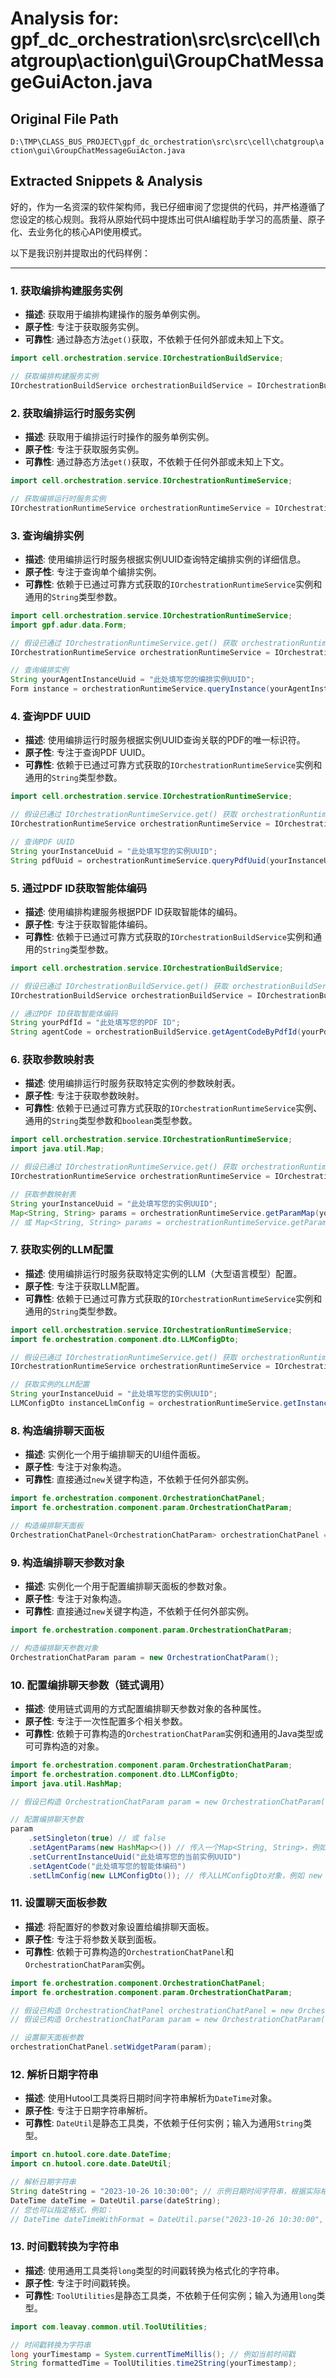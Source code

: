 # Analysis for: gpf_dc_orchestration\src\src\cell\chatgroup\action\gui\GroupChatMessageGuiActon.java

## Original File Path
`D:\TMP\CLASS_BUS_PROJECT\gpf_dc_orchestration\src\src\cell\chatgroup\action\gui\GroupChatMessageGuiActon.java`

## Extracted Snippets & Analysis
好的，作为一名资深的软件架构师，我已仔细审阅了您提供的代码，并严格遵循了您设定的核心规则。我将从原始代码中提炼出可供AI编程助手学习的高质量、原子化、去业务化的核心API使用模式。

以下是我识别并提取出的代码样例：

---

### 1. 获取编排构建服务实例
*   **描述**: 获取用于编排构建操作的服务单例实例。
*   **原子性**: 专注于获取服务实例。
*   **可靠性**: 通过静态方法`get()`获取，不依赖于任何外部或未知上下文。

```java
import cell.orchestration.service.IOrchestrationBuildService;

// 获取编排构建服务实例
IOrchestrationBuildService orchestrationBuildService = IOrchestrationBuildService.get();
```

### 2. 获取编排运行时服务实例
*   **描述**: 获取用于编排运行时操作的服务单例实例。
*   **原子性**: 专注于获取服务实例。
*   **可靠性**: 通过静态方法`get()`获取，不依赖于任何外部或未知上下文。

```java
import cell.orchestration.service.IOrchestrationRuntimeService;

// 获取编排运行时服务实例
IOrchestrationRuntimeService orchestrationRuntimeService = IOrchestrationRuntimeService.get();
```

### 3. 查询编排实例
*   **描述**: 使用编排运行时服务根据实例UUID查询特定编排实例的详细信息。
*   **原子性**: 专注于查询单个编排实例。
*   **可靠性**: 依赖于已通过可靠方式获取的`IOrchestrationRuntimeService`实例和通用的`String`类型参数。

```java
import cell.orchestration.service.IOrchestrationRuntimeService;
import gpf.adur.data.Form;

// 假设已通过 IOrchestrationRuntimeService.get() 获取 orchestrationRuntimeService 实例
IOrchestrationRuntimeService orchestrationRuntimeService = IOrchestrationRuntimeService.get();

// 查询编排实例
String yourAgentInstanceUuid = "此处填写您的编排实例UUID";
Form instance = orchestrationRuntimeService.queryInstance(yourAgentInstanceUuid);
```

### 4. 查询PDF UUID
*   **描述**: 使用编排运行时服务根据实例UUID查询关联的PDF的唯一标识符。
*   **原子性**: 专注于查询PDF UUID。
*   **可靠性**: 依赖于已通过可靠方式获取的`IOrchestrationRuntimeService`实例和通用的`String`类型参数。

```java
import cell.orchestration.service.IOrchestrationRuntimeService;

// 假设已通过 IOrchestrationRuntimeService.get() 获取 orchestrationRuntimeService 实例
IOrchestrationRuntimeService orchestrationRuntimeService = IOrchestrationRuntimeService.get();

// 查询PDF UUID
String yourInstanceUuid = "此处填写您的实例UUID";
String pdfUuid = orchestrationRuntimeService.queryPdfUuid(yourInstanceUuid);
```

### 5. 通过PDF ID获取智能体编码
*   **描述**: 使用编排构建服务根据PDF ID获取智能体的编码。
*   **原子性**: 专注于获取智能体编码。
*   **可靠性**: 依赖于已通过可靠方式获取的`IOrchestrationBuildService`实例和通用的`String`类型参数。

```java
import cell.orchestration.service.IOrchestrationBuildService;

// 假设已通过 IOrchestrationBuildService.get() 获取 orchestrationBuildService 实例
IOrchestrationBuildService orchestrationBuildService = IOrchestrationBuildService.get();

// 通过PDF ID获取智能体编码
String yourPdfId = "此处填写您的PDF ID";
String agentCode = orchestrationBuildService.getAgentCodeByPdfId(yourPdfId);
```

### 6. 获取参数映射表
*   **描述**: 使用编排运行时服务获取特定实例的参数映射表。
*   **原子性**: 专注于获取参数映射。
*   **可靠性**: 依赖于已通过可靠方式获取的`IOrchestrationRuntimeService`实例、通用的`String`类型参数和`boolean`类型参数。

```java
import cell.orchestration.service.IOrchestrationRuntimeService;
import java.util.Map;

// 假设已通过 IOrchestrationRuntimeService.get() 获取 orchestrationRuntimeService 实例
IOrchestrationRuntimeService orchestrationRuntimeService = IOrchestrationRuntimeService.get();

// 获取参数映射表
String yourInstanceUuid = "此处填写您的实例UUID";
Map<String, String> params = orchestrationRuntimeService.getParamMap(yourInstanceUuid, false);
// 或 Map<String, String> params = orchestrationRuntimeService.getParamMap(yourInstanceUuid, true);
```

### 7. 获取实例的LLM配置
*   **描述**: 使用编排运行时服务获取特定实例的LLM（大型语言模型）配置。
*   **原子性**: 专注于获取LLM配置。
*   **可靠性**: 依赖于已通过可靠方式获取的`IOrchestrationRuntimeService`实例和通用的`String`类型参数。

```java
import cell.orchestration.service.IOrchestrationRuntimeService;
import fe.orchestration.component.dto.LLMConfigDto;

// 假设已通过 IOrchestrationRuntimeService.get() 获取 orchestrationRuntimeService 实例
IOrchestrationRuntimeService orchestrationRuntimeService = IOrchestrationRuntimeService.get();

// 获取实例的LLM配置
String yourInstanceUuid = "此处填写您的实例UUID";
LLMConfigDto instanceLlmConfig = orchestrationRuntimeService.getInstanceLlmConfig(yourInstanceUuid);
```

### 8. 构造编排聊天面板
*   **描述**: 实例化一个用于编排聊天的UI组件面板。
*   **原子性**: 专注于对象构造。
*   **可靠性**: 直接通过`new`关键字构造，不依赖于任何外部实例。

```java
import fe.orchestration.component.OrchestrationChatPanel;
import fe.orchestration.component.param.OrchestrationChatParam;

// 构造编排聊天面板
OrchestrationChatPanel<OrchestrationChatParam> orchestrationChatPanel = new OrchestrationChatPanel<>();
```

### 9. 构造编排聊天参数对象
*   **描述**: 实例化一个用于配置编排聊天面板的参数对象。
*   **原子性**: 专注于对象构造。
*   **可靠性**: 直接通过`new`关键字构造，不依赖于任何外部实例。

```java
import fe.orchestration.component.param.OrchestrationChatParam;

// 构造编排聊天参数对象
OrchestrationChatParam param = new OrchestrationChatParam();
```

### 10. 配置编排聊天参数（链式调用）
*   **描述**: 使用链式调用的方式配置编排聊天参数对象的各种属性。
*   **原子性**: 专注于一次性配置多个相关参数。
*   **可靠性**: 依赖于可靠构造的`OrchestrationChatParam`实例和通用的Java类型或可可靠构造的对象。

```java
import fe.orchestration.component.param.OrchestrationChatParam;
import fe.orchestration.component.dto.LLMConfigDto;
import java.util.HashMap;

// 假设已构造 OrchestrationChatParam param = new OrchestrationChatParam();

// 配置编排聊天参数
param
    .setSingleton(true) // 或 false
    .setAgentParams(new HashMap<>()) // 传入一个Map<String, String>，例如 new HashMap<>()
    .setCurrentInstanceUuid("此处填写您的当前实例UUID")
    .setAgentCode("此处填写您的智能体编码")
    .setLlmConfig(new LLMConfigDto()); // 传入LLMConfigDto对象，例如 new LLMConfigDto()
```

### 11. 设置聊天面板参数
*   **描述**: 将配置好的参数对象设置给编排聊天面板。
*   **原子性**: 专注于将参数关联到面板。
*   **可靠性**: 依赖于可靠构造的`OrchestrationChatPanel`和`OrchestrationChatParam`实例。

```java
import fe.orchestration.component.OrchestrationChatPanel;
import fe.orchestration.component.param.OrchestrationChatParam;

// 假设已构造 OrchestrationChatPanel orchestrationChatPanel = new OrchestrationChatPanel<>();
// 假设已构造 OrchestrationChatParam param = new OrchestrationChatParam();

// 设置聊天面板参数
orchestrationChatPanel.setWidgetParam(param);
```

### 12. 解析日期字符串
*   **描述**: 使用Hutool工具类将日期时间字符串解析为`DateTime`对象。
*   **原子性**: 专注于日期字符串解析。
*   **可靠性**: `DateUtil`是静态工具类，不依赖于任何实例；输入为通用`String`类型。

```java
import cn.hutool.core.date.DateTime;
import cn.hutool.core.date.DateUtil;

// 解析日期字符串
String dateString = "2023-10-26 10:30:00"; // 示例日期时间字符串，根据实际格式调整
DateTime dateTime = DateUtil.parse(dateString);
// 您也可以指定格式，例如：
// DateTime dateTimeWithFormat = DateUtil.parse("2023-10-26 10:30:00", "yyyy-MM-dd HH:mm:ss");
```

### 13. 时间戳转换为字符串
*   **描述**: 使用通用工具类将`long`类型的时间戳转换为格式化的字符串。
*   **原子性**: 专注于时间戳转换。
*   **可靠性**: `ToolUtilities`是静态工具类，不依赖于任何实例；输入为通用`long`类型。

```java
import com.leavay.common.util.ToolUtilities;

// 时间戳转换为字符串
long yourTimestamp = System.currentTimeMillis(); // 例如当前时间戳
String formattedTime = ToolUtilities.time2String(yourTimestamp);
```